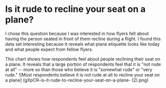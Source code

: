 # Is it rude to recline your seat on a plane?

I chose this question because I was interested in how flyers felt about having the person seated in front of them recline during a flight. I found this data set interesting because it reveals what plane etiquette looks like today and what people expect from fellow flyers.

This chart shows how respondents feel about people reclining their seat on a plane. It reveals that a large portion of respondents feel that it is "not rude at all" -- more so than those who believe it is "somewhat rude" or "very rude."
![Most respondents believe it is not rude at all to recline your seat on a plane] (gXpCR-is-it-rude-to-recline-your-seat-on-a-plane- (2).png)
